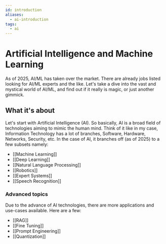 ```yaml
---
id: introduction
aliases:
  - ai-introduction
tags:
  - ai
---
```


# Artificial Intelligence and Machine Learning

As of 2025, AI/ML has taken over the market. There are already jobs listed looking for AI/ML experts and the like.
Let's take a dive into the vast and mystical world of AI/ML, and find out if it really is magic, or just another gimmick.

## What it's about

Let's start with Artificial Intelligence (AI). So basically, AI is a broad field of technologies aiming to mimic the human mind.
Think of it like in my case, Information Technology has a lot of branches, Software, Hardware, Networks, Security, etc.
In the case of AI, it branches off (as of 2025) to a few subsets namely:

- [[Machine Learning]]
- [[Deep Learning]]
- [[Natural Language Processing]]
- [[Robotics]]
- [[Expert Systems]]
- [[Speech Recognition]]

### Advanced topics
Due to the advance of AI technologies, there are more applications and use-cases available. Here are a few:

- [[RAG]]
- [[Fine Tuning]]
- [[Prompt Engineering]]
- [[Quantization]]
